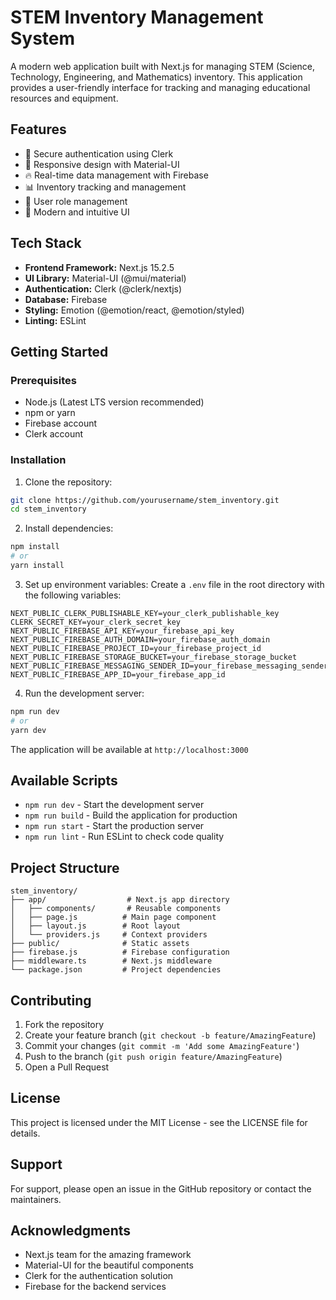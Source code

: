 # STEM Inventory Management System

A modern web application built with Next.js for managing STEM (Science, Technology, Engineering, and Mathematics) inventory. This application provides a user-friendly interface for tracking and managing educational resources and equipment.

## Features

- 🔐 Secure authentication using Clerk
- 📱 Responsive design with Material-UI
- 🔥 Real-time data management with Firebase
- 📊 Inventory tracking and management
- 👥 User role management
- 🎨 Modern and intuitive UI

## Tech Stack

- **Frontend Framework:** Next.js 15.2.5
- **UI Library:** Material-UI (@mui/material)
- **Authentication:** Clerk (@clerk/nextjs)
- **Database:** Firebase
- **Styling:** Emotion (@emotion/react, @emotion/styled)
- **Linting:** ESLint

## Getting Started

### Prerequisites

- Node.js (Latest LTS version recommended)
- npm or yarn
- Firebase account
- Clerk account

### Installation

1. Clone the repository:
```bash
git clone https://github.com/yourusername/stem_inventory.git
cd stem_inventory
```

2. Install dependencies:
```bash
npm install
# or
yarn install
```

3. Set up environment variables:
Create a `.env` file in the root directory with the following variables:
```
NEXT_PUBLIC_CLERK_PUBLISHABLE_KEY=your_clerk_publishable_key
CLERK_SECRET_KEY=your_clerk_secret_key
NEXT_PUBLIC_FIREBASE_API_KEY=your_firebase_api_key
NEXT_PUBLIC_FIREBASE_AUTH_DOMAIN=your_firebase_auth_domain
NEXT_PUBLIC_FIREBASE_PROJECT_ID=your_firebase_project_id
NEXT_PUBLIC_FIREBASE_STORAGE_BUCKET=your_firebase_storage_bucket
NEXT_PUBLIC_FIREBASE_MESSAGING_SENDER_ID=your_firebase_messaging_sender_id
NEXT_PUBLIC_FIREBASE_APP_ID=your_firebase_app_id
```

4. Run the development server:
```bash
npm run dev
# or
yarn dev
```

The application will be available at `http://localhost:3000`

## Available Scripts

- `npm run dev` - Start the development server
- `npm run build` - Build the application for production
- `npm run start` - Start the production server
- `npm run lint` - Run ESLint to check code quality

## Project Structure

```
stem_inventory/
├── app/                  # Next.js app directory
│   ├── components/       # Reusable components
│   ├── page.js          # Main page component
│   ├── layout.js        # Root layout
│   └── providers.js     # Context providers
├── public/              # Static assets
├── firebase.js          # Firebase configuration
├── middleware.ts        # Next.js middleware
└── package.json         # Project dependencies
```

## Contributing

1. Fork the repository
2. Create your feature branch (`git checkout -b feature/AmazingFeature`)
3. Commit your changes (`git commit -m 'Add some AmazingFeature'`)
4. Push to the branch (`git push origin feature/AmazingFeature`)
5. Open a Pull Request

## License

This project is licensed under the MIT License - see the LICENSE file for details.

## Support

For support, please open an issue in the GitHub repository or contact the maintainers.

## Acknowledgments

- Next.js team for the amazing framework
- Material-UI for the beautiful components
- Clerk for the authentication solution
- Firebase for the backend services
